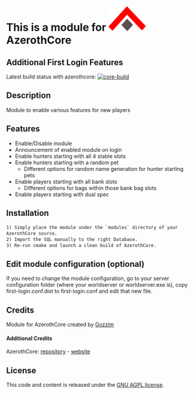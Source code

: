 # This is a module for  ![logo](https://raw.githubusercontent.com/azerothcore/azerothcore.github.io/master/images/logo-github.png) AzerothCore
## Additional First Login Features
Latest build status with azerothcore: [![core-build](https://github.com/Gozzim/mod-first-login/actions/workflows/core-build.yml/badge.svg)](https://github.com/Gozzim/mod-first-login)

## Description
Module to enable various features for new players

## Features

- Enable/Disable module
- Announcement of enabled module on login
- Enable hunters starting with all 4 stable slots
- Enable hunters starting with a random pet
    - Different options for random name generation for hunter starting pets
- Enable players starting with all bank slots
    - Different options for bags within those bank bag slots
- Enable players starting with dual spec

## Installation
```
1) Simply place the module under the `modules` directory of your AzerothCore source. 
2) Import the SQL manually to the right Database.
3) Re-run cmake and launch a clean build of AzerothCore.
```

## Edit module configuration (optional)
If you need to change the module configuration, go to your server configuration folder (where your worldserver or worldserver.exe is), copy first-login.conf.dist to first-login.conf and edit that new file.


## Credits
Module for AzerothCore created by [Gozzim](https://github.com/Gozzim)

#### Additional Credits
AzerothCore: [repository](https://github.com/azerothcore) - [website](http://azerothcore.org/)

## License
This code and content is released under the [GNU AGPL license](https://github.com/Gozzim/mod-first-login/blob/master/LICENSE).